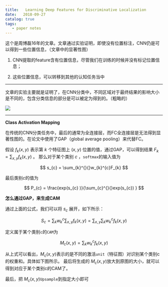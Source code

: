 ```yaml
---
title:   Learning Deep Features for Discriminative Localization
date:   2018-09-27
catalog: true
tags: 
   - paper notes
---
```



这个是周博磊16年的文章。文章通过实验证明，即使没有位置标注，CNN仍是可以得到一些位置信息，（文章中的显著性图）

1. CNN提取的feature含有位置信息，尽管我们在训练的时候并没有标记位置信息；

2. 这些位置信息，可以转移到其他的认知任务当中

---


文章的实验主要就是证明了，在CNN分类中，不同区域对于最终结果的影响大小是不同的，包含分类信息的部分是可以被定为得到的。（粗略的）

![](https://tuchuang-1259359185.cos.ap-chengdu.myqcloud.com/_asserts/CAM/1.jpg)

----

**Class Activation Mapping**

在传统的CNN分类任务中，最后的通常为全连接层，而FC全连接层是无法得到显著性图的。在论文中使用了GAP（global average pooling）来代替FC。

假设 $f_{k}(x,y)$ 表示第 $k$ 个特征图上 $(x,y)$ 位置的值，通过GAP，可以得到结果 $F_k = \sum_{x,y}{f_k(x,y)}$ 。 那么对于某个类别 $c$ ，`softmax`的输入值为

$$
s_{c} = \sum_{k}^{}{}w_{k}^{c}F_{k}
$$

 最后类别$c$的值为

$$
P_{c} = \frac{exp(s_{c} )}{\sum_{c}^{}{}exp(s_{c}) }
$$

**怎么通过GAP，来生成CAM**

通过上面的公式，我们可以将 $s_{c}$ 展开，如下所示：

$$
S_c=\sum_kw_k^c\sum_{x,y}f_k(x,y)=\sum_{x,y}\sum_kw_k^cf_k(x,y)
$$

定义属于某个类别`c`的`CAM`为

$$
M_c(x,y)=\sum_kw_k^cf_k(x,y)
$$


从上式可以看出，$M_{c}(x,y)​$ 表示的是不同的激活`unit`（特征图）对识别某个类别c的权重和。具体如下图所示。 最后将生成的 $M_{c}(x,y)​$ 放大到原图的大小，就可以得到对应于某个类别c的CAM了。

最后，把 $M_{c}(x,y)​$ `Upsample`到指定大小即可